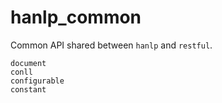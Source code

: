# hanlp_common

Common API shared between `hanlp` and `restful`.

```{toctree}
document
conll
configurable
constant
```

